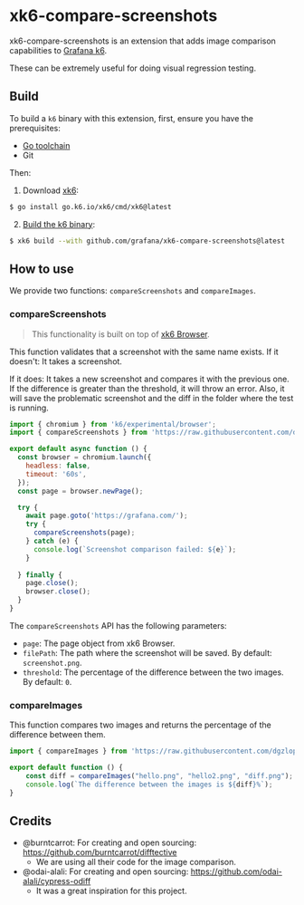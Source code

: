 # xk6-compare-screenshots

xk6-compare-screenshots is an extension that adds image comparison capabilities to [Grafana k6](https://github.com/grafana/k6). 

These can be extremely useful for doing visual regression testing.

## Build

To build a `k6` binary with this extension, first, ensure you have the prerequisites:

- [Go toolchain](https://go101.org/article/go-toolchain.html)
- Git

Then:

1. Download [xk6](https://github.com/grafana/xk6):
  ```bash
  $ go install go.k6.io/xk6/cmd/xk6@latest
  ```

2. [Build the k6 binary](https://github.com/grafana/xk6#command-usage):
  ```bash
  $ xk6 build --with github.com/grafana/xk6-compare-screenshots@latest
  ```

## How to use

We provide two functions: `compareScreenshots` and `compareImages`.

### compareScreenshots
> This functionality is built on top of [xk6 Browser](https://k6.io/docs/using-k6-browser/overview/).

This function validates that a screenshot with the same name exists. If it doesn't: It takes a screenshot. 

If it does: It takes a new screenshot and compares it with the previous one. If the difference is greater than the threshold, it will throw an error. Also, it will save the problematic screenshot and the diff in the folder where the test is running. 

```javascript
import { chromium } from 'k6/experimental/browser';
import { compareScreenshots } from 'https://raw.githubusercontent.com/dgzlopes/xk6-compare-screenshots/main/lib.js';

export default async function () {
  const browser = chromium.launch({
    headless: false,
    timeout: '60s',
  });
  const page = browser.newPage();

  try {
    await page.goto('https://grafana.com/');
    try {
      compareScreenshots(page);
    } catch (e) {
      console.log(`Screenshot comparison failed: ${e}`);
    }
    
  } finally {
    page.close();
    browser.close();
  }
}
```

The `compareScreenshots` API has the following parameters:
- `page`: The page object from xk6 Browser.
- `filePath`: The path where the screenshot will be saved. By default: `screenshot.png`.
- `threshold`: The percentage of the difference between the two images. By default: `0`.

### compareImages

This function compares two images and returns the percentage of the difference between them.

```javascript
import { compareImages } from 'https://raw.githubusercontent.com/dgzlopes/xk6-compare-screenshots/main/lib.js';

export default function () {
    const diff = compareImages("hello.png", "hello2.png", "diff.png");
    console.log(`The difference between the images is ${diff}%`);
}
```

## Credits

- @burntcarrot: For creating and open sourcing: https://github.com/burntcarrot/difftective
  - We are using all their code for the image comparison.
- @odai-alali: For creating and open sourcing: https://github.com/odai-alali/cypress-odiff
  - It was a great inspiration for this project.




